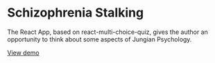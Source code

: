 # Schizophrenia Stalking

The React App, based on react-multi-choice-quiz, gives the author an opportunity to think about some aspects of Jungian Psychology.

[View demo](https://cmirnow.github.io/schizophrenia-stalking)
